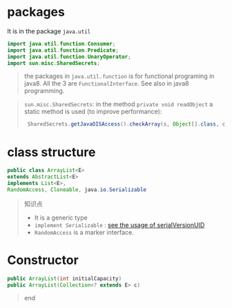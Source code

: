 # packages

It is in the package `java.util`

```java
import java.util.function.Consumer;
import java.util.function.Predicate;
import java.util.function.UnaryOperator;
import sun.misc.SharedSecrets;
```

> the packages in `java.util.function` is for functional programing in java8. All the 3 are `FunctionalInterface`. See also in java8 programming.


> `sun.misc.SharedSecrets`: in the method `private void readObject` a static method is used (to improve performance):
>
> ```java
>  SharedSecrets.getJavaOISAccess().checkArray(s, Object[].class, capacity);
> ```

# class structure

```java
public class ArrayList<E> 
extends AbstractList<E> 
implements List<E>, 
RandomAccess, Cloneable, java.io.Serializable
```

> 知识点
>
> * It is a generic type
> * `implement Serializable` : [see the usage of serialVersionUID](http://swiftlet.net/archives/1268)
> * `RandomAccess` is a marker interface.

# Constructor

```java
public ArrayList(int initialCapacity)
public ArrayList(Collection<? extends E> c)
```



>end





